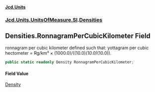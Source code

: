 #### [Jcd.Units](index 'index')
### [Jcd.Units.UnitsOfMeasure.SI](Jcd.Units.UnitsOfMeasure.SI 'Jcd.Units.UnitsOfMeasure.SI').[Densities](Densities 'Jcd.Units.UnitsOfMeasure.SI.Densities')

## Densities.RonnagramPerCubicKilometer Field

ronnagram per cubic kilometer defined such that: yottagram per cubic hectometer = Rg/km³ ×
(1000.0)/((10.0)*(10.0)*(10.0)).

```csharp
public static readonly Density RonnagramPerCubicKilometer;
```

#### Field Value
[Density](Density 'Jcd.Units.UnitTypes.Density')